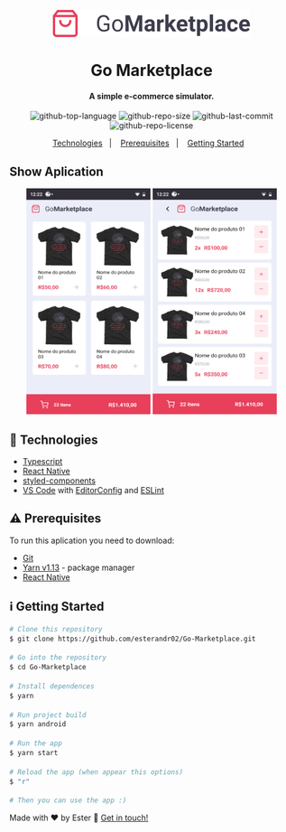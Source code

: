 <p align="center">
  <img alt="logo" src="src/assets/logo@2x.png" />
</p>

<h1 align="center">
      Go Marketplace
</h1>

<h4 align="center">
  A simple e-commerce simulator.
</h4>

<p align="center">
  <img alt="github-top-language" src="https://img.shields.io/github/languages/top/esterandr02/Go-Marketplace">  
  <img alt="github-repo-size" src="https://img.shields.io/github/repo-size/esterandr02/Go-Marketplace?color=red">
  <img alt="github-last-commit" src="https://img.shields.io/github/last-commit/esterandr02/Go-Marketplace?color=green">
  <img alt="github-repo-license" src="https://img.shields.io/static/v1?label=license&message=MIT&color=blueviolet">
</p>

<p align="center">
  <a href="#rocket-technologies">Technologies</a>&nbsp;&nbsp;&nbsp;|&nbsp;&nbsp;&nbsp;
  <a href="#warning-prerequisites">Prerequisites</a>&nbsp;&nbsp;&nbsp;|&nbsp;&nbsp;&nbsp;
  <a href="#information_source-getting-started">Getting Started</a>&nbsp;&nbsp;&nbsp;
</p>

## Show Aplication
<p display="flex" align="center">
    <img alt="dashboard" src="src/assets/screenshots/dashboard-gomarketplace.png" width="220" height="400" />
    <img alt="repository-details" src="src/assets/screenshots/cart-go-marketplace.png" width="220" height="400" />
</p>

## :rocket: Technologies

-  [Typescript](https://www.typescriptlang.org/)
-  [React Native](https://reactnative.dev/docs/getting-started)
-  [styled-components](https://www.styled-components.com/)
-  [VS Code](https://code.visualstudio.com/) with [EditorConfig](https://editorconfig.org/) and [ESLint](https://eslint.org/docs/user-guide/getting-started)

## :warning: Prerequisites

To run this aplication you need to download:
- [Git](https://git-scm.com)
- [Yarn v1.13](https://yarnpkg.com/getting-started) - package manager
- [React Native](https://reactnative.dev/docs/getting-started)

  
## :information_source: Getting Started

```bash
# Clone this repository
$ git clone https://github.com/esterandr02/Go-Marketplace.git

# Go into the repository
$ cd Go-Marketplace

# Install dependences
$ yarn

# Run project build
$ yarn android

# Run the app
$ yarn start

# Reload the app (when appear this options)
$ "r"

# Then you can use the app :)
```
Made with ♥ by Ester :wave: [Get in touch!](https://www.linkedin.com/in/ester-albuquerque-3589911a6/)
